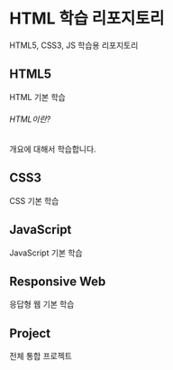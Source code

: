 # HTML 학습 리포지토리
HTML5, CSS3, JS 학습용 리포지토리

## HTML5
HTML 기본 학습

###### HTML이란?
개요에 대해서 학습합니다.

## CSS3
CSS 기본 학습

## JavaScript
JavaScript 기본 학습

## Responsive Web
응답형 웹 기본 학습

## Project
전체 통합 프로젝트
